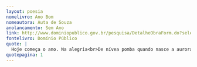 ```yaml
---
layout: poesia
nomelivro: Ano Bom 
nomeautora: Auta de Souza
anolancamento: Sem Ano
link: http://www.dominiopublico.gov.br/pesquisa/DetalheObraForm.do?select_action=&co_obra=81649
fontelivro: Domínio Público
quote: |
  Hoje começa o ano. Na alegria<br>De nívea pomba quando nasce a aurora,<br>Deixa, minh’alma, a tua fantasia<br>Subir, cantando, pelo espaço a fora...
quotepagina: 1
---
```

